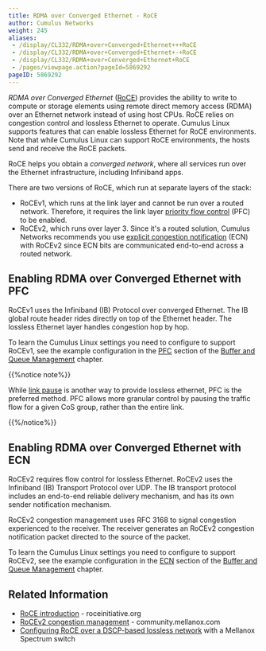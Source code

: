 ```yaml
---
title: RDMA over Converged Ethernet - RoCE
author: Cumulus Networks
weight: 245
aliases:
 - /display/CL332/RDMA+over+Converged+Ethernet+++RoCE
 - /display/CL332/RDMA+over+Converged+Ethernet+-+RoCE
 - /display/CL332/RDMA+over+Converged+Ethernet+RoCE
 - /pages/viewpage.action?pageId=5869292
pageID: 5869292
---
```

*RDMA over Converged Ethernet*
([RoCE](https://en.wikipedia.org/wiki/RDMA_over_Converged_Ethernet))
provides the ability to write to compute or storage elements using
remote direct memory access (RDMA) over an Ethernet network instead of
using host CPUs. RoCE relies on congestion control and lossless Ethernet
to operate. Cumulus Linux supports features that can enable lossless
Ethernet for RoCE environments. Note that while Cumulus Linux can
support RoCE environments, the hosts send and receive the RoCE packets.

RoCE helps you obtain a *converged network*, where all services run over
the Ethernet infrastructure, including Infiniband apps.

There are two versions of RoCE, which run at separate layers of the
stack:

  - RoCEv1, which runs at the link layer and cannot be run over a routed
    network. Therefore, it requires the link layer 
    [priority flow control](/version/cumulus-linux-332/Interface-Configuration-and-Management/Buffer-and-Queue-Management/#configuring-priority-flow-control)
    (PFC) to be enabled.
  - RoCEv2, which runs over layer 3. Since it's a routed solution,
    Cumulus Networks recommends you use 
    [explicit congestion notification](/version/cumulus-linux-332/Interface-Configuration-and-Management/Buffer-and-Queue-Management/#configuring-explicit-congestion-notification)
    (ECN) with RoCEv2 since ECN bits are communicated end-to-end across
    a routed network.

## Enabling RDMA over Converged Ethernet with PFC

RoCEv1 uses the Infiniband (IB) Protocol over converged Ethernet. The IB
global route header rides directly on top of the Ethernet header. The
lossless Ethernet layer handles congestion hop by hop.

To learn the Cumulus Linux settings you need to configure to support
RoCEv1, see the example configuration in the
[PFC](/version/cumulus-linux-332/Interface-Configuration-and-Management/Buffer-and-Queue-Management/#configuring-priority-flow-control)
section of the [Buffer and Queue
Management](/version/cumulus-linux-332/Interface-Configuration-and-Management/Buffer-and-Queue-Management/)
chapter.

{{%notice note%}}

While [link pause](/version/cumulus-linux-332/Interface-Configuration-and-Management/Buffer-and-Queue-Management/#configuring-link-pause)
is another way to provide lossless ethernet, PFC is the preferred
method. PFC allows more granular control by pausing the traffic flow for
a given CoS group, rather than the entire link.

{{%/notice%}}

## Enabling RDMA over Converged Ethernet with ECN

RoCEv2 requires flow control for lossless Ethernet. RoCEv2 uses the
Infiniband (IB) Transport Protocol over UDP. The IB transport protocol
includes an end-to-end reliable delivery mechanism, and has its own
sender notification mechanism.

RoCEv2 congestion management uses RFC 3168 to signal congestion
experienced to the receiver. The receiver generates an RoCEv2 congestion
notification packet directed to the source of the packet.

To learn the Cumulus Linux settings you need to configure to support
RoCEv2, see the example configuration in the
[ECN](/version/cumulus-linux-332/Interface-Configuration-and-Management/Buffer-and-Queue-Management/#configuring-explicit-congestion-notification)
section of the [Buffer and Queue
Management](/version/cumulus-linux-332/Interface-Configuration-and-Management/Buffer-and-Queue-Management/)
chapter.

## Related Information

  - [RoCE introduction](http://www.roceinitiative.org/roce-introduction/) -
    roceinitiative.org
  - [RoCEv2 congestion management](https://community.mellanox.com/docs/DOC-2321) -
    community.mellanox.com
  - [Configuring RoCE over a DSCP-based lossless network](https://community.mellanox.com/docs/DOC-2884) with a
    Mellanox Spectrum switch
